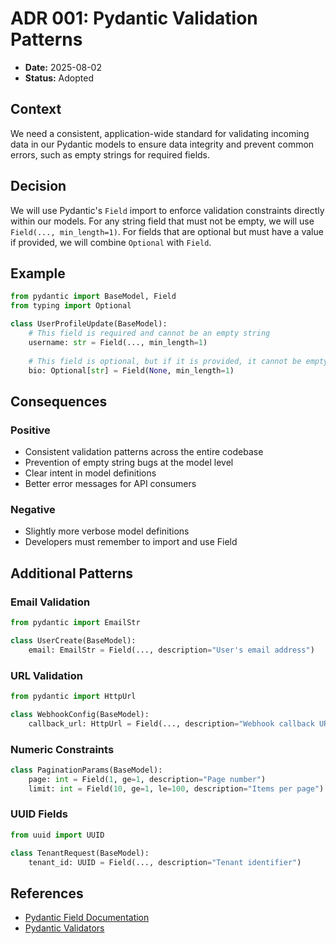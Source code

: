 # ADR 001: Pydantic Validation Patterns

- **Date:** 2025-08-02
- **Status:** Adopted

## Context

We need a consistent, application-wide standard for validating incoming data in our Pydantic models to ensure data integrity and prevent common errors, such as empty strings for required fields.

## Decision

We will use Pydantic's `Field` import to enforce validation constraints directly within our models. For any string field that must not be empty, we will use `Field(..., min_length=1)`. For fields that are optional but must have a value if provided, we will combine `Optional` with `Field`.

## Example

```python
from pydantic import BaseModel, Field
from typing import Optional

class UserProfileUpdate(BaseModel):
    # This field is required and cannot be an empty string
    username: str = Field(..., min_length=1)
    
    # This field is optional, but if it is provided, it cannot be empty
    bio: Optional[str] = Field(None, min_length=1)
```

## Consequences

### Positive
- Consistent validation patterns across the entire codebase
- Prevention of empty string bugs at the model level
- Clear intent in model definitions
- Better error messages for API consumers

### Negative
- Slightly more verbose model definitions
- Developers must remember to import and use Field

## Additional Patterns

### Email Validation
```python
from pydantic import EmailStr

class UserCreate(BaseModel):
    email: EmailStr = Field(..., description="User's email address")
```

### URL Validation
```python
from pydantic import HttpUrl

class WebhookConfig(BaseModel):
    callback_url: HttpUrl = Field(..., description="Webhook callback URL")
```

### Numeric Constraints
```python
class PaginationParams(BaseModel):
    page: int = Field(1, ge=1, description="Page number")
    limit: int = Field(10, ge=1, le=100, description="Items per page")
```

### UUID Fields
```python
from uuid import UUID

class TenantRequest(BaseModel):
    tenant_id: UUID = Field(..., description="Tenant identifier")
```

## References
- [Pydantic Field Documentation](https://docs.pydantic.dev/latest/api/fields/)
- [Pydantic Validators](https://docs.pydantic.dev/latest/concepts/validators/)